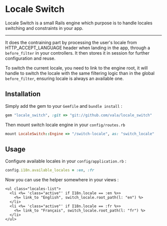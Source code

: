 # Locale Switch

Locale Switch is a small Rails engine which purpose is to handle locales
switching and constraints in your app.

-----

It does the contraining part by processing the user's locale from
HTTP_ACCEPT_LANGUAGE header when landing in the app, through a `before_filter`
in your controllers. It then stores it in session for further configuration
and reuse.

To switch the current locale, you need to link to the engine root, it will
handle to switch the locale with the same filtering logic than in the global
`before_filter`, ensuring locale is always an available one.

## Installation

Simply add the gem to your `Gemfile` and `bundle install` :

```ruby
gem "locale_switch", :git => "git://github.com/vala/locale_switch"
```

Then mount switch locale engine in your `config/routes.rb`

```ruby
mount LocaleSwitch::Engine => "/switch-locale", as: "switch_locale"
```

## Usage

Configure available locales in your `config/application.rb` :

```ruby
config.i18n.available_locales = :en, :fr
```

Now you can use the helper somewhere in your views :

```erb
<ul class="locales-list">
  <li <%= 'class="active"' if I18n.locale == :en %>>
    <%= link_to "English", switch_locale.root_path(l: "en") %>
  </li>
  <li <%= 'class="active"' if I18n.locale == :fr %>>
    <%= link_to "Français", switch_locale.root_path(l: "fr") %>
  </li>
</ul>
```
